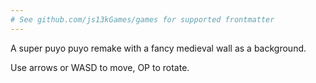 ```yaml
---
# See github.com/js13kGames/games for supported frontmatter
---
```

A super puyo puyo remake with a fancy medieval wall as a background.

Use arrows or WASD to move, OP to rotate.